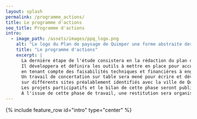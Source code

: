 ```yaml
---
layout: splash
permalink: /programme_actions/
title: Le programme d'actions
seo_title: Programme d'actions
intro:
  - image_path: /assets/images/ppq_logo.png
    alt: "Le logo du Plan de paysage de Quimper une forme abstraite dessinée à l'aquarelle."
    title: "Le programme d'actions"
    excerpt: |
      La dernière étape de l'étude consistera en la rédaction du plan d'action. 
      Il développera et définira les outils à mettre en place pour accompagner les politiques publiques dans l'évolution du territoire, 
      en tenant compte des faisabilités techniques et financières à engager et des acteur·ices concernée·es. 
      Un travail de concertation sur table sera mené pour écrire et développer des projets adaptés aux besoins des usagers, 
      sur différents sites préalablement identifiés avec la ville de Quimper et ses partenaires. 
      Les projets participatifs et le bilan de cette phase seront publiés sur cette page. 
      A l'issue de cette phase de travail, une restitution sera organisée autour d'un évènement festif dont les informations seront transmises sur le site internet !
---
```


{% include feature_row id="intro" type="center" %}

